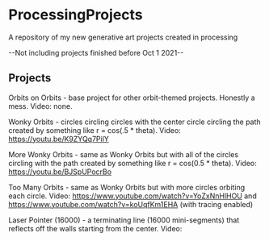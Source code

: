 # ProcessingProjects
A repository of my new generative art projects created in processing

--Not including projects finished before Oct 1 2021--

## Projects

Orbits on Orbits - base project for other orbit-themed projects. Honestly a mess. Video: none. 

Wonky Orbits - circles circling circles with the center circle circling the path created by something like r = cos(.5 * theta). Video: https://youtu.be/K9ZYQq7PilY

More Wonky Orbits - same as Wonky Orbits but with all of the circles circling with the path created by something like r = cos(0.5 * theta). Video: https://youtu.be/BJSpUPocrBo 

Too Many Orbits - same as Wonky Orbits but with more circles orbiting each circle. Video: https://www.youtube.com/watch?v=YoZxNnHlHOU and https://www.youtube.com/watch?v=koUqfKm1EHA (with tracing enabled)

Laser Pointer (16000) - a terminating line (16000 mini-segments) that reflects off the walls starting from the center. Video: 